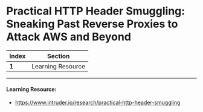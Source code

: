 # Practical HTTP Header Smuggling: Sneaking Past Reverse Proxies to Attack AWS and Beyond

Index | Section
--- | ---
**1** | Learning Resource

___


#### Learning Resource: 

* https://www.intruder.io/research/practical-http-header-smuggling
